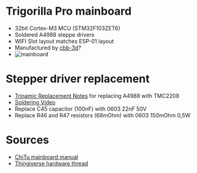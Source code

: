 # Trigorilla Pro mainboard

- 32bit Cortex-M3 MCU (STM32F103ZET6)
- Soldered A4988 steppe drivers
- WIFI Slot layout matches ESP-01 layout
- Manufactured by [cbb-3d](http://www.cbd-3d.com/en/prod/fdm.shtml)?
- ![mainboard](trigorilla-pro.png)

# Stepper driver replacement
- [Trinamic Replacement Notes](https://www.trinamic.com/fileadmin/assets/Support/Appnotes/AN045-How_to_replace_Allegro_A4988_with_TMC2208_01.pdf) for replacing A4988 with TMC2208
- [Soldering Video](https://www.youtube.com/watch?v=ZgfgaxbQA6w)
- Replace C45 capacitor (100nF) with 0603 22nF 50V
- Replace R46 and R47 resistors (68mOhm) with 0603 150mOhm 0,5W

# Sources
- [ChiTu mainboard manual](http://www.chitucloud.com/chitudoc/read/compressed/ChiTu_FDM_manual%2FFDM_Chitu-V3.6-users-manual-%E8%8B%B1%E6%96%87%E8%AF%B4%E6%98%8E%E4%B9%A6.pdf)
- [Thingiverse hardware thread](https://www.thingiverse.com/groups/anycubic-i3-mega/forums/general/topic:26118)
